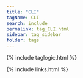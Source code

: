 ```yaml
---
title: "CLI" 
tagName: CLI
search: include
permalink: tag_CLI.html
sidebar: tag_sidebar
folder: tags
---
```

{% include taglogic.html %}

{% include links.html %}
